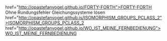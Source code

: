 href="http://opastefanvogel.github.io/FORTY-FORTH">FORTY-FORTH Ohne Rundungsfehler Gleichungssysteme lösen
href="http://opastefanvogel.github.is/ISOMORPHISM_GROUPS_PCLASS_2">ISOMORPHISM_GROUPS_PCLASS_2
href="http://opastefanvogel.github.io/WO_IST_MEINE_FERNBEDIENUNG">WO_IST_MEINE_FERNBEDIENUNG
